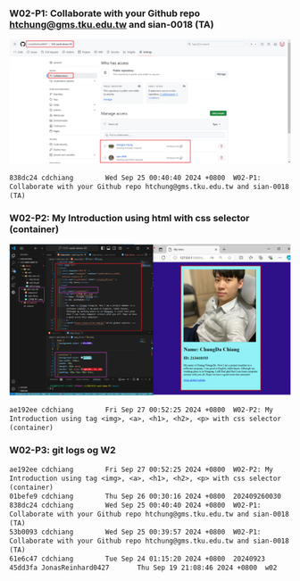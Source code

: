 ### W02-P1: Collaborate with your Github repo htchung@gms.tku.edu.tw and sian-0018 (TA) 
![](w02-p1.png)

```
838dc24 cdchiang        Wed Sep 25 00:40:40 2024 +0800  W02-P1: Collaborate with your Github repo htchung@gms.tku.edu.tw and sian-0018 (TA)
```




### W02-P2: My Introduction using html with css selector (container)

![](w02-p2.png)
```
ae192ee cdchiang        Fri Sep 27 00:52:25 2024 +0800  W02-P2: My Introduction using tag <img>, <a>, <h1>, <h2>, <p> with css selector (container)
```

### W02-P3: git logs og W2
```
ae192ee cdchiang        Fri Sep 27 00:52:25 2024 +0800  W02-P2: My Introduction using tag <img>, <a>, <h1>, <h2>, <p> with css selector (container)
01befe9 cdchiang        Thu Sep 26 00:30:16 2024 +0800  202409260030
838dc24 cdchiang        Wed Sep 25 00:40:40 2024 +0800  W02-P1: Collaborate with your Github repo htchung@gms.tku.edu.tw and sian-0018 (TA)
53b0093 cdchiang        Wed Sep 25 00:39:57 2024 +0800  W02-P1: Collaborate with your Github repo htchung@gms.tku.edu.tw and sian-0018 (TA)
61e6c47 cdchiang        Tue Sep 24 01:15:20 2024 +0800  20240923
45dd3fa JonasReinhard0427       Thu Sep 19 21:08:46 2024 +0800  w02
```
